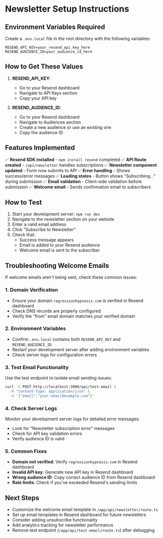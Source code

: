 # Newsletter Setup Instructions

## Environment Variables Required

Create a `.env.local` file in the root directory with the following variables:

```env
RESEND_API_KEY=your_resend_api_key_here
RESEND_AUDIENCE_ID=your_audience_id_here
```

## How to Get These Values

1. **RESEND_API_KEY**:
   - Go to your Resend dashboard
   - Navigate to API Keys section
   - Copy your API key

2. **RESEND_AUDIENCE_ID**:
   - Go to your Resend dashboard
   - Navigate to Audiences section
   - Create a new audience or use an existing one
   - Copy the audience ID

## Features Implemented

✅ **Resend SDK installed** - `npm install resend` completed
✅ **API Route created** - `/api/newsletter` handles subscriptions
✅ **Newsletter component updated** - Form now submits to API
✅ **Error handling** - Shows success/error messages
✅ **Loading states** - Button shows "Subscribing..." during submission
✅ **Email validation** - Client-side validation before submission
✅ **Welcome email** - Sends confirmation email to subscribers

## How to Test

1. Start your development server: `npm run dev`
2. Navigate to the newsletter section on your website
3. Enter a valid email address
4. Click "Subscribe to Newsletter"
5. Check that:
   - Success message appears
   - Email is added to your Resend audience
   - Welcome email is sent to the subscriber

## Troubleshooting Welcome Emails

If welcome emails aren't being sent, check these common issues:

### 1. Domain Verification

- Ensure your domain `regressionhypnosis.com` is verified in Resend dashboard
- Check DNS records are properly configured
- Verify the "from" email domain matches your verified domain

### 2. Environment Variables

- Confirm `.env.local` contains both `RESEND_API_KEY` and `RESEND_AUDIENCE_ID`
- Restart your development server after adding environment variables
- Check server logs for configuration errors

### 3. Test Email Functionality

Use the test endpoint to isolate email sending issues:

```bash
curl -X POST http://localhost:3000/api/test-email \
  -H "Content-Type: application/json" \
  -d '{"email":"your-email@example.com"}'
```

### 4. Check Server Logs

Monitor your development server logs for detailed error messages:

- Look for "Newsletter subscription error" messages
- Check for API key validation errors
- Verify audience ID is valid

### 5. Common Fixes

- **Domain not verified**: Verify `regressionhypnosis.com` in Resend dashboard
- **Invalid API key**: Generate new API key in Resend dashboard
- **Wrong audience ID**: Copy correct audience ID from Resend dashboard
- **Rate limits**: Check if you've exceeded Resend's sending limits

## Next Steps

- Customize the welcome email template in `/app/api/newsletter/route.ts`
- Set up email templates in Resend dashboard for future newsletters
- Consider adding unsubscribe functionality
- Add analytics tracking for newsletter performance
- Remove test endpoint (`/app/api/test-email/route.ts`) after debugging
